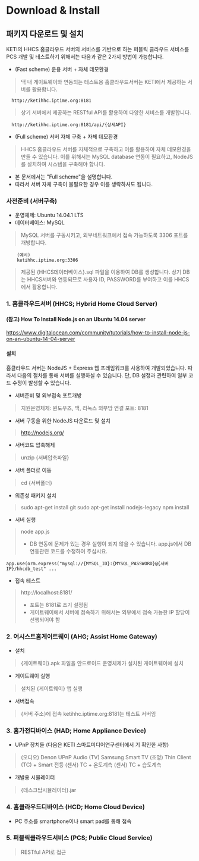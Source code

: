 # Download & Install

## 패키지 다운로드 및 설치

KETI의 HHCS 홈클라우드 서버의 서비스를 기반으로 하는 퍼블릭 클라우드 서비스를 PCS 개발 및 테스트하기 위해서는 다음과 같은 2가지 방법이 가능합니다.

- (Fast scheme) 운용 서버 + 자체 데모환경
> 댁 내 게이트웨이와 연동되는 테스트용 홈클라우드서버는 KETI에서 제공하는 서버를 활용합니다.
~~~
  http://ketihhc.iptime.org:8181
~~~
> 상기 서버에서 제공하는 RESTful API를 활용하여 다양한 서비스를 개발합니다.
~~~
  http://ketihhc.iptime.org:8181/api/{상세API}
~~~


- (Full scheme) 서버 자체 구축 + 자체 데모환경
> HHCS 홈클라우드 서버를 자체적으로 구축하고 이를 활용하여 자체 데모환경을 만들 수 있습니다.
> 이를 위해서는 MySQL database 연동이 필요하고, NodeJS 를 설치하여 시스템을 구축해야 합니다.

- 본 문서에서는 "Full scheme"을 설명합니다. 
- 따라서 서버 자체 구축이 불필요한 경우 이를 생략하셔도 됩니다.


### 사전준비 (서버구축)
- 운영체제: Ubuntu 14.04.1 LTS
- 데이터베이스: MySQL
> MySQL 서버를 구동시키고, 외부네트워크에서 접속 가능하도록 3306 포트를 개방합니다.
~~~
    (예시)
    ketihhc.iptime.org:3306
~~~
> 제공된 {HHCS데이터베이스}.sql 파일을 이용하여 DB를 생성합니다.
> 상기 DB는 HHCS서버와 연동되므로 사용자 ID, PASSWORD를 부여하고 이를 HHCS에서 활용합니다.
 

### 1. 홈클라우드서버 (HHCS; Hybrid Home Cloud Server)

#### (참고) How To Install Node.js on an Ubuntu 14.04 server
https://www.digitalocean.com/community/tutorials/how-to-install-node-js-on-an-ubuntu-14-04-server

#### 설치 
홈클라우드 서버는 NodeJS + Express 웹 프레임워크를 사용하여 개발되었습니다.
따라서 다음의 절차를 통해 서버를 실행하실 수 있습니다.
단, DB 설정과 관련하여 일부 코드 수정이 발생할 수 있습니다.

- 서버준비 및 외부접속 포트개방
> 지원운영체제: 윈도우즈, 맥, 리눅스
> 외부망 연결 포트: 8181

- 서버 구동을 위한 NodeJS 다운로드 및 설치 
> http://nodejs.org/

- 서버코드 압축해제
> unzip {서버압축파일}

- 서버 폴더로 이동
> cd {서버폴더}

- 의존성 패키지 설치
> sudo apt-get install git
> sudo apt-get install nodejs-legacy
> npm install

- 서버 실행
> node app.js
> * DB 연동에 문제가 있는 경우 실행이 되지 않을 수 있습니다. app.js에서 DB 연동관련 코드를 수정하여 주십시요. 
~~~
app.use(orm.express("mysql://{MYSQL_ID}:{MYSQL_PASSWORD}@{서버IP}/hhcdb_test" ...
~~~

- 접속 테스트
> http://localhost:8181/
> * 포트는 8181로 초기 설정됨
> * 게이트웨이에서 서버에 접속하기 위해서는 외부에서 접속 가능한 IP 할당이 선행되어야 함

### 2. 어시스트홈게이트웨이 (AHG; Assist Home Gateway)
- 설치
> {게이트웨이}.apk 파일을 안드로이드 운영체제가 설치된 게이트웨이에 설치 

- 게이트웨이 실행
> 설치된 {게이트웨이} 앱 실행

- 서버접속
> {서버 주소}에 접속
> ketihhc.iptime.org:8181는 테스트 서버임


### 3. 홈가전디바이스 (HAD; Home Appliance Device)
- UPnP 장치들 (다음은 KETI 스마트미디어연구센터에서 기 확인한 사항)
> (오디오) Denon UPnP Audio 
> (TV) Samsung Smart TV
> (조명) Thin Client (TC) + Smart 전등
> (센서) TC + 온도계측
> (센서) TC + 습도계측

- 개발용 시뮬레이터
> {데스크탑시뮬레이터}.jar


### 4. 홈클라우드디바이스 (HCD; Home Cloud Device)
- PC
  주소를 smartphone이나 smart pad를 통해 접속

### 5. 퍼블릭클라우드서비스 (PCS; Public Cloud Service)
>  RESTful API로 접근

